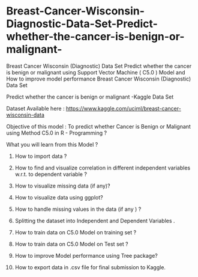 # Breast-Cancer-Wisconsin-Diagnostic-Data-Set-Predict-whether-the-cancer-is-benign-or-malignant-
Breast Cancer Wisconsin (Diagnostic) Data Set Predict whether the cancer is benign or malignant using Support Vector Machine ( C5.0 ) Model and How to improve model performance
Breast Cancer Wisconsin (Diagnostic) Data Set

Predict whether the cancer is benign or malignant  -Kaggle Data Set 

Dataset Available here : https://www.kaggle.com/uciml/breast-cancer-wisconsin-data


Objective of this model : To predict whether Cancer is Benign or Malignant using Method C5.0 in R - Programming  ? 

What you will learn from this Model ?

1. How to import data ? 

2. How to find and visualize correlation in different independent variables w.r.t. to dependent variable ? 

3. How to visualize missing data (if any)?

4. How to visualize data using ggplot?

5. How to handle missing values in the data (if any )  ?

6. Splitting the dataset into Independent and Dependent Variables .

7. How to train data on C5.0 Model on training set ? 

7. How to train data on C5.0 Model on Test set ? 

8. How to improve Model performance using Tree package?

9. How to export data in .csv file for final submission to Kaggle. 



